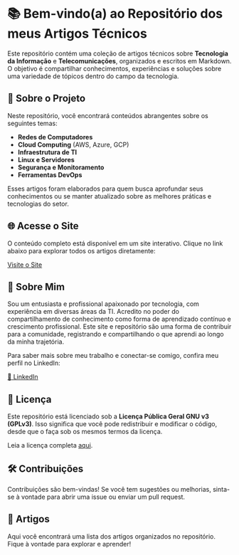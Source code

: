 # 📚 Bem-vindo(a) ao Repositório dos meus Artigos Técnicos

Este repositório contém uma coleção de artigos técnicos sobre **Tecnologia da Informação** e **Telecomunicações**, organizados e escritos em Markdown. O objetivo é compartilhar conhecimentos, experiências e soluções sobre uma variedade de tópicos dentro do campo da tecnologia.

## 🚀 Sobre o Projeto

Neste repositório, você encontrará conteúdos abrangentes sobre os seguintes temas:

* **Redes de Computadores**
* **Cloud Computing** (AWS, Azure, GCP)
* **Infraestrutura de TI**
* **Linux e Servidores**
* **Segurança e Monitoramento**
* **Ferramentas DevOps**

Esses artigos foram elaborados para quem busca aprofundar seus conhecimentos ou se manter atualizado sobre as melhores práticas e tecnologias do setor.

## 🌐 Acesse o Site

O conteúdo completo está disponível em um site interativo. Clique no link abaixo para explorar todos os artigos diretamente:

[Visite o Site](https://jacivaldocarvalho.github.io/meus-artigos-tech/)

## 🙋 Sobre Mim

Sou um entusiasta e profissional apaixonado por tecnologia, com experiência em diversas áreas da TI. Acredito no poder do compartilhamento de conhecimento como forma de aprendizado contínuo e crescimento profissional. Este site e repositório são uma forma de contribuir para a comunidade, registrando e compartilhando o que aprendi ao longo da minha trajetória.

Para saber mais sobre meu trabalho e conectar-se comigo, confira meu perfil no LinkedIn:

[🔗 LinkedIn](https://www.linkedin.com/in/jacivaldocarvalho/)

## 📝 Licença

Este repositório está licenciado sob a **Licença Pública Geral GNU v3 (GPLv3)**. Isso significa que você pode redistribuir e modificar o código, desde que o faça sob os mesmos termos da licença.

Leia a licença completa [aqui](https://www.gnu.org/licenses/gpl-3.0.html).

## 🛠 Contribuições

Contribuições são bem-vindas! Se você tem sugestões ou melhorias, sinta-se à vontade para abrir uma issue ou enviar um pull request.

## 📄 Artigos

Aqui você encontrará uma lista dos artigos organizados no repositório. Fique à vontade para explorar e aprender!

